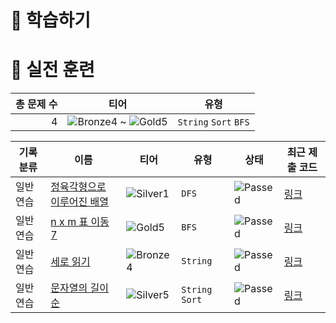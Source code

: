 # 📖 학습하기

# 🥇 실전 훈련
|총 문제 수|티어|유형|
|---:|---|---|
|4|![Bronze4][b4] ~ ![Gold5][g5]|`String` `Sort` `BFS`|

|기록분류|이름|티어|유형|상태|최근 제출 코드|
|---|---|---|---|---|---|
|일반 연습|[정육각형으로 이루어진 배열](https://www.codetree.ai/training-field/search/problems/array-of-hexagons)|![Silver1][s1]|`DFS`|![Passed][passed]|[링크](https://github.com/junyeop1322/codetree-TILs/blob/main/241011/%EC%A0%95%EC%9C%A1%EA%B0%81%ED%98%95%EC%9C%BC%EB%A1%9C%20%EC%9D%B4%EB%A3%A8%EC%96%B4%EC%A7%84%20%EB%B0%B0%EC%97%B4/array-of-hexagons.java)|
|일반 연습|[n x m 표 이동 7](https://www.codetree.ai/training-field/search/problems/move-n-x-m-table-7)|![Gold5][g5]|`BFS`|![Passed][passed]|[링크](https://github.com/junyeop1322/codetree-TILs/blob/main/241011/n%20x%20m%20%ED%91%9C%20%EC%9D%B4%EB%8F%99%207/move-n-x-m-table-7.java)|
|일반 연습|[세로 읽기](https://www.codetree.ai/training-field/search/problems/read-vertical)|![Bronze4][b4]|`String`|![Passed][passed]|[링크](https://github.com/junyeop1322/codetree-TILs/blob/main/241011/%EC%84%B8%EB%A1%9C%20%EC%9D%BD%EA%B8%B0/read-vertical.java)|
|일반 연습|[문자열의 길이 순](https://www.codetree.ai/training-field/search/problems/string-length-order)|![Silver5][s5]|`String` `Sort`|![Passed][passed]|[링크](https://github.com/junyeop1322/codetree-TILs/blob/main/241011/%EB%AC%B8%EC%9E%90%EC%97%B4%EC%9D%98%20%EA%B8%B8%EC%9D%B4%20%EC%88%9C/string-length-order.java)|










[b5]: https://img.shields.io/badge/Bronze_5-%235D3E31.svg
[b4]: https://img.shields.io/badge/Bronze_4-%235D3E31.svg
[b3]: https://img.shields.io/badge/Bronze_3-%235D3E31.svg
[b2]: https://img.shields.io/badge/Bronze_2-%235D3E31.svg
[b1]: https://img.shields.io/badge/Bronze_1-%235D3E31.svg
[s5]: https://img.shields.io/badge/Silver_5-%23394960.svg
[s4]: https://img.shields.io/badge/Silver_4-%23394960.svg
[s3]: https://img.shields.io/badge/Silver_3-%23394960.svg
[s2]: https://img.shields.io/badge/Silver_2-%23394960.svg
[s1]: https://img.shields.io/badge/Silver_1-%23394960.svg
[g5]: https://img.shields.io/badge/Gold_5-%23FFC433.svg
[g4]: https://img.shields.io/badge/Gold_4-%23FFC433.svg
[g3]: https://img.shields.io/badge/Gold_3-%23FFC433.svg
[g2]: https://img.shields.io/badge/Gold_2-%23FFC433.svg
[g1]: https://img.shields.io/badge/Gold_1-%23FFC433.svg
[p5]: https://img.shields.io/badge/Platinum_5-%2376DDD8.svg
[p4]: https://img.shields.io/badge/Platinum_4-%2376DDD8.svg
[p3]: https://img.shields.io/badge/Platinum_3-%2376DDD8.svg
[p2]: https://img.shields.io/badge/Platinum_2-%2376DDD8.svg
[p1]: https://img.shields.io/badge/Platinum_1-%2376DDD8.svg
[passed]: https://img.shields.io/badge/Passed-%23009D27.svg
[failed]: https://img.shields.io/badge/Failed-%23D24D57.svg
[easy]: https://img.shields.io/badge/쉬움-%235cb85c.svg?for-the-badge
[medium]: https://img.shields.io/badge/보통-%23FFC433.svg?for-the-badge
[hard]: https://img.shields.io/badge/어려움-%23D24D57.svg?for-the-badge